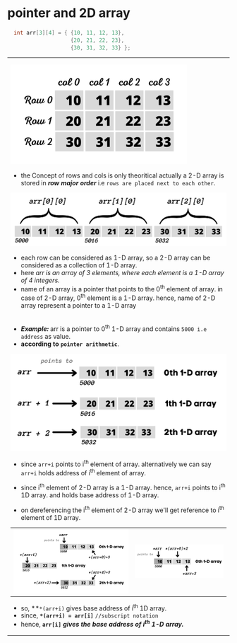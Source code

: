 # pointer and 2D array

```C
  int arr[3][4] = { {10, 11, 12, 13}, 
                    {20, 21, 22, 23}, 
                    {30, 31, 32, 33} };
```

<table>
<tr>
<td>

<a href="#"><img src="../images/row-and-col-wise-notation-of-2D-array.png" alt="row-and-col-wise-notation-of-2D-array" width="400vw"></a>

- the Concept of rows and cols is only theoritical actually a 2-D array is stored in ***row major order*** i.e ``rows are placed next to each other``.
 
<a href="#"><img src="../images/row-major-notation.png" alt="row-major-notation" width="650vw"></a>

- each row can be considered as 1-D array, so a 2-D array can be considered as a collection of 1-D array.
- here _arr is an array of 3 elements, where each element is a 1-D array of 4 integers._
- name of an array is a pointer that points to the 0<sup>th</sup> element of array. in case of 2-D array, 0<sup>th</sup> element is a 1-D array. hence, name of 2-D array represent a pointer to a 1-D array
  
</td>
</tr>
<tr>
<td>

- ***Example:*** arr is a pointer to 0<sup>th</sup> 1-D array and contains ``5000 i.e address`` as value.
- **according to ``pointer arithmetic``**.

<a href="#"><img src="../images/subscripting-array.png" alt="subscripting-array" width="600vw"></a>

- since ``arr+i`` points to i<sup>th</sup> element of array. alternatively we can say ``arr+i`` holds address of i<sup>th</sup> element of array. 
- since i<sup>th</sup> element of 2-D array is a 1-D array. hence, ``arr+i`` points to i<sup>th</sup> 1D array. and holds base address of 1-D array.

- on dereferencing the i<sup>th</sup> element of 2-D array we'll get reference to i<sup>th</sup> element of 1D array.

<!----begin--->
<table>
<tr>
<td>
<a href="#"><img src="../images/subscripting-1D-array-ie-element-of-2D-array.png.png" alt="subscripting-1D-array-ie-element-of-2D-array" width="520vw"></a>
</td>
<td>
<a href="#"><img src="../images/referencing-elements-of-1D-array-ie-element-of-2D-array.png" alt="referencing-elements-of-1D-array-ie-element-of-2D-array" width="400vw"></a>
</td>
</tr>
</table>
<!--------end---->
  
- so, **``*(arr+i)`` gives base address of i<sup>th</sup> 1D array.
- since, **``*(arr+i) = arr[i]``**  ``//subscript notation``
- hence, **``arr[i]`` *gives the base address of i<sup>th</sup> 1-D array.***
  
</td>
</tr>
</table>

